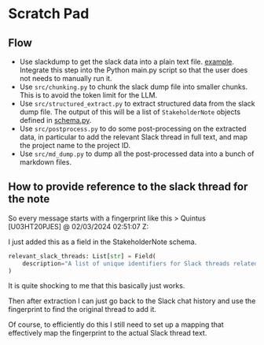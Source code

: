 # Scratch Pad

## Flow

- Use slackdump to get the slack data into a plain text file. [example](data/C04HSTQAK0S.txt). Integrate this step into the Python main.py script so that the user does not needs to manually run it.
- Use `src/chunking.py` to chunk the slack dump file into smaller chunks. This is to avoid the token limit for the LLM.
- Use `src/structured_extract.py` to extract structured data from the slack dump file. The output of this will be a list of `StakeholderNote` objects defined in [schema.py](src/schema.py).
- Use `src/postprocess.py` to do some post-processing on the extracted data, in particular to add the relevant Slack thread in full text, and map the project name to the project ID.
- Use `src/md_dump.py` to dump all the post-processed data into a bunch of markdown files.

## How to provide reference to the slack thread for the note

So every message starts with a fingerprint like this > Quintus [U03HT20PJES] @ 02/03/2024 02:51:07 Z:

I just added this as a field in the StakeholderNote schema.

```py
relevant_slack_threads: List[str] = Field(
    description="A list of unique identifiers for Slack threads related to this note. Each identifier should be in the format 'Username [UserID] @ Timestamp'. For example: 'Quintus [U03HT20PJES] @ 16/03/2024 14:09:39 Z:'"
)
```

It is quite shocking to me that this basically just works.

Then after extraction I can just go back to the Slack chat history and use the fingerprint to find the original thread to add it.

Of course, to efficiently do this I still need to set up a mapping that effectively map the fingerprint to the actual Slack thread text.
